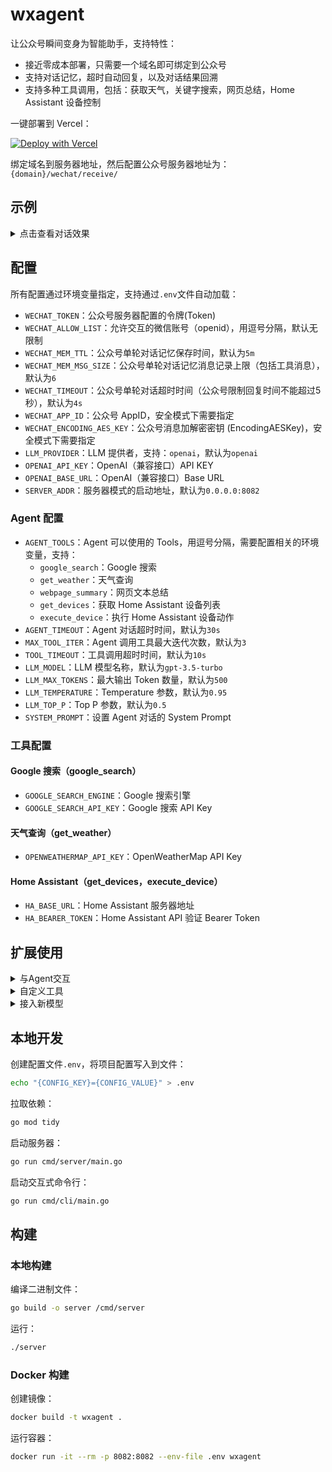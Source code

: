 # wxagent

让公众号瞬间变身为智能助手，支持特性：

- 接近零成本部署，只需要一个域名即可绑定到公众号
- 支持对话记忆，超时自动回复，以及对话结果回溯
- 支持多种工具调用，包括：获取天气，关键字搜索，网页总结，Home Assistant 设备控制

一键部署到 Vercel：

[![Deploy with Vercel](https://vercel.com/button)](https://vercel.com/new/clone?repository-url=https%3A%2F%2Fgithub.com%2Ftonnie17%2Fwxagent&env=WECHAT_TOKEN,LLM_MODEL,OPENAI_API_KEY,OPENAI_BASE_URL)

绑定域名到服务器地址，然后配置公众号服务器地址为：`{domain}/wechat/receive/`

## 示例

<details><summary>点击查看对话效果</summary>

基础对话：

<img width="516" alt="basic_dialogue" src="https://github.com/user-attachments/assets/2670b1bd-e55f-4fee-b71f-0e000ba2625e">

获取天气：

<img width="513" alt="get_weather" src="https://github.com/user-attachments/assets/35dba473-1090-462a-8293-b9edd309723b">

文章总结：

<img width="514" alt="webpage_summary" src="https://github.com/user-attachments/assets/b4dbf8bb-e121-4049-b904-b2dc223e875e">

信息搜索：

<img width="516" alt="google_search" src="https://github.com/user-attachments/assets/d7514c5c-5b05-4075-9380-a79c12ff910b">

</details>

## 配置

所有配置通过环境变量指定，支持通过`.env`文件自动加载：

- `WECHAT_TOKEN`：公众号服务器配置的令牌(Token)
- `WECHAT_ALLOW_LIST`：允许交互的微信账号（openid），用逗号分隔，默认无限制
- `WECHAT_MEM_TTL`：公众号单轮对话记忆保存时间，默认为`5m`
- `WECHAT_MEM_MSG_SIZE`：公众号单轮对话记忆消息记录上限（包括工具消息），默认为`6`
- `WECHAT_TIMEOUT`：公众号单轮对话超时时间（公众号限制回复时间不能超过5秒），默认为`4s`
- `WECHAT_APP_ID`：公众号 AppID，安全模式下需要指定
- `WECHAT_ENCODING_AES_KEY`：公众号消息加解密密钥 (EncodingAESKey)，安全模式下需要指定
- `LLM_PROVIDER`：LLM 提供者，支持：`openai`，默认为`openai`
- `OPENAI_API_KEY`：OpenAI（兼容接口）API KEY
- `OPENAI_BASE_URL`：OpenAI（兼容接口）Base URL
- `SERVER_ADDR`：服务器模式的启动地址，默认为`0.0.0.0:8082`


### Agent 配置

- `AGENT_TOOLS`：Agent 可以使用的 Tools，用逗号分隔，需要配置相关的环境变量，支持：
  - `google_search`：Google 搜索
  - `get_weather`：天气查询
  - `webpage_summary`：网页文本总结
  - `get_devices`：获取 Home Assistant 设备列表
  - `execute_device`：执行 Home Assistant 设备动作
- `AGENT_TIMEOUT`：Agent 对话超时时间，默认为`30s`
- `MAX_TOOL_ITER`：Agent 调用工具最大迭代次数，默认为`3`
- `TOOL_TIMEOUT`：工具调用超时时间，默认为`10s`
- `LLM_MODEL`：LLM 模型名称，默认为`gpt-3.5-turbo`
- `LLM_MAX_TOKENS`：最大输出 Token 数量，默认为`500`
- `LLM_TEMPERATURE`：Temperature 参数，默认为`0.95`
- `LLM_TOP_P`：Top P 参数，默认为`0.5`
- `SYSTEM_PROMPT`：设置 Agent 对话的 System Prompt


### 工具配置

#### Google 搜索（google_search）

- `GOOGLE_SEARCH_ENGINE`：Google 搜索引擎
- `GOOGLE_SEARCH_API_KEY`：Google 搜索 API Key


#### 天气查询（get_weather）

- `OPENWEATHERMAP_API_KEY`：OpenWeatherMap API Key


#### Home Assistant（get_devices，execute_device）

- `HA_BASE_URL`：Home Assistant 服务器地址
- `HA_BEARER_TOKEN`：Home Assistant API 验证 Bearer Token


## 扩展使用

<details><summary>与Agent交互</summary>

```go
package main

import (
	"context"
	"fmt"
	"log"
	"time"

	"github.com/tonnie17/wxagent/pkg/agent"
	"github.com/tonnie17/wxagent/pkg/config"
	"github.com/tonnie17/wxagent/pkg/llm"
	"github.com/tonnie17/wxagent/pkg/memory"
	"github.com/tonnie17/wxagent/pkg/tool"
)

func main() {
	tools := []tool.Tool{
		tool.NewWebPageSummary(),
	}

	agent := agent.NewAgent(&config.AgentConfig{
		AgentTools:   []string{"webpage_summary"},
		AgentTimeout: 30 * time.Second,
		MaxToolIter:  3,
		ToolTimeout:  10 * time.Second,
		Model:        "qwen-plus",
		MaxTokens:    500,
		Temperature:  0.95,
		TopP:         0.5,
	}, llm.NewOpenAI(), memory.NewBuffer(6), tools)

	output, err := agent.Process(context.Background(), "总结一下：https://golangnote.com/golang/golang-stringsbuilder-vs-bytesbuffer")
	if err != nil {
		log.Fatalf("process failed: %v", err)
	}

	fmt.Println(output)
}
```

</details>

<details><summary>自定义工具</summary>


要定义一个工具，需要实现`Tool`定义的接口：

```go
type Tool interface {
	Name() string
	Description() string
	Schema() map[string]interface{}
	Execute(context.Context, string) (string, error)
}
```

方法含义：
 - `Name()`：工具名称
 - `Description()`：工具描述，描述尽量清晰以便模型了解选择工具进行调用
 - `Schema() map[string]interface{}`：提供工具的参数描述以及定义
 - `Execute(context.Context, string) (string, error)`：工具的执行逻辑，接收模型输入，返回执行结果

</details>

<details><summary>接入新模型</summary>


要接入新的模型，需要实现`LLM`定义的接口：

```go
type LLM interface {
    Chat(context.Context, model string, messages []*ChatMessage, options ...ChatOption) (*ChatMessage, error)
}
```

</details>

## 本地开发

创建配置文件`.env`，将项目配置写入到文件：

```sh
echo "{CONFIG_KEY}={CONFIG_VALUE}" > .env 
```

拉取依赖：

```sh
go mod tidy
```

启动服务器：

```sh
go run cmd/server/main.go
```

启动交互式命令行：

```sh
go run cmd/cli/main.go
```

## 构建

### 本地构建

编译二进制文件：

```sh
go build -o server /cmd/server
```

运行：

```sh
./server
```

### Docker 构建

创建镜像：

```sh
docker build -t wxagent .
```

运行容器：

```sh
docker run -it --rm -p 8082:8082 --env-file .env wxagent
```
